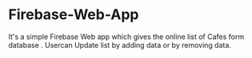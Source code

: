 # Firebase-Web-App
It's a simple Firebase Web app which gives the online list of Cafes form database . Usercan Update list by adding data or by removing data.
